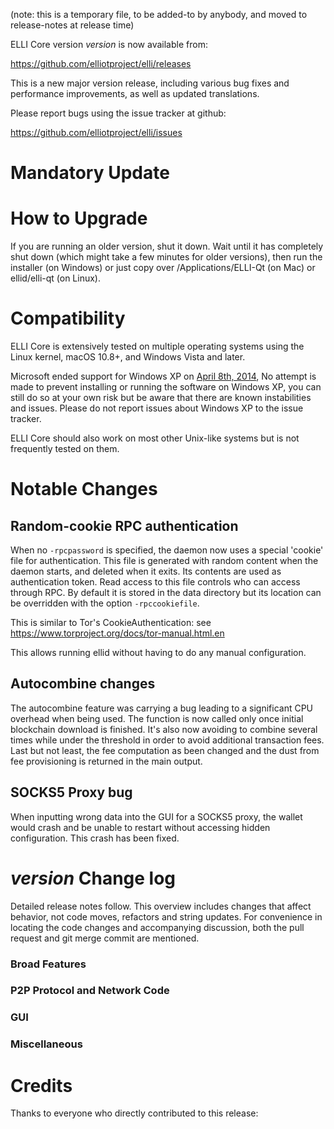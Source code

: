 (note: this is a temporary file, to be added-to by anybody, and moved to release-notes at release time)

ELLI Core version *version* is now available from:

  <https://github.com/elliotproject/elli/releases>

This is a new major version release, including various bug fixes and
performance improvements, as well as updated translations.

Please report bugs using the issue tracker at github:

  <https://github.com/elliotproject/elli/issues>

Mandatory Update
==============


How to Upgrade
==============

If you are running an older version, shut it down. Wait until it has completely shut down (which might take a few minutes for older versions), then run the installer (on Windows) or just copy over /Applications/ELLI-Qt (on Mac) or ellid/elli-qt (on Linux).

Compatibility
==============

ELLI Core is extensively tested on multiple operating systems using
the Linux kernel, macOS 10.8+, and Windows Vista and later.

Microsoft ended support for Windows XP on [April 8th, 2014](https://www.microsoft.com/en-us/WindowsForBusiness/end-of-xp-support),
No attempt is made to prevent installing or running the software on Windows XP, you
can still do so at your own risk but be aware that there are known instabilities and issues.
Please do not report issues about Windows XP to the issue tracker.

ELLI Core should also work on most other Unix-like systems but is not
frequently tested on them.

Notable Changes
===============

Random-cookie RPC authentication
---------------------------------

When no `-rpcpassword` is specified, the daemon now uses a special 'cookie'
file for authentication. This file is generated with random content when the
daemon starts, and deleted when it exits. Its contents are used as
authentication token. Read access to this file controls who can access through
RPC. By default it is stored in the data directory but its location can be
overridden with the option `-rpccookiefile`.

This is similar to Tor's CookieAuthentication: see
https://www.torproject.org/docs/tor-manual.html.en

This allows running ellid without having to do any manual configuration.


Autocombine changes
---------------------------------

The autocombine feature was carrying a bug leading to a significant CPU overhead
when being used. The function is now called only once initial blockchain
download is finished. It's also now avoiding to combine several times while
under the threshold in order to avoid additional transaction fees. Last but not
least, the fee computation as been changed and the dust from fee provisioning
is returned in the main output.


SOCKS5 Proxy bug
---------------------------------

When inputting wrong data into the GUI for a SOCKS5 proxy, the wallet would
crash and be unable to restart without accessing hidden configuration.
This crash has been fixed.


*version* Change log
=================

Detailed release notes follow. This overview includes changes that affect
behavior, not code moves, refactors and string updates. For convenience in locating
the code changes and accompanying discussion, both the pull request and
git merge commit are mentioned.

### Broad Features
### P2P Protocol and Network Code
### GUI
### Miscellaneous

Credits
=======

Thanks to everyone who directly contributed to this release:
